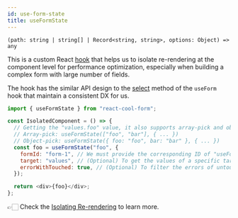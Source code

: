 ```yaml
---
id: use-form-state
title: useFormState
---
```


`(path: string | string[] | Record<string, string>, options: Object) => any`

This is a custom React [hook](https://reactjs.org/docs/hooks-custom.html#using-a-custom-hook) that helps us to isolate re-rendering at the component level for performance optimization, especially when building a complex form with large number of fields.

The hook has the similar API design to the [select](../api-reference/use-form#select) method of the `useForm` hook that maintain a consistent DX for us.

```js
import { useFormState } from "react-cool-form";

const IsolatedComponent = () => {
  // Getting the "values.foo" value, it also supports array-pick and object-pick data formats
  // Array-pick: useFormState(["foo", "bar"], { ... })
  // Object-pick: useFormState({ foo: "foo", bar: "bar" }, { ... })
  const foo = useFormState("foo", {
    formId: "form-1", // We must provide the corresponding ID of "useForm" hook
    target: "values", // (Optional) To get the values of a specific target, e.g. values, errors etc.
    errorWithTouched: true, // (Optional) To filter the errors of untouched fields
  });

  return <div>{foo}</div>;
};
```

👉🏻 Check the [Isolating Re-rendering](../getting-started/form-state#isolating-re-rendering) to learn more.
